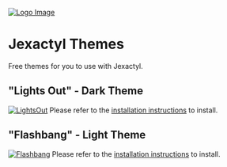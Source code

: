 [![Logo Image](https://cdn.discordapp.com/attachments/696713493168259106/935167710399201320/Jexactyl_textured.png)](https://jexactyl.com)

# Jexactyl Themes
Free themes for you to use with Jexactyl.

## "Lights Out" - Dark Theme
[![LightsOut](https://raw.githubusercontent.com/Jexactyl/themes/main/lights-out/screenshots/home.png)](https://github.com/Jexactyl/themes/blob/main/lights-out/README.md)
Please refer to the [installation instructions](https://github.com/Jexactyl/themes/blob/main/lights-out/README.md) to install.

## "Flashbang" - Light Theme
[![Flashbang](https://raw.githubusercontent.com/Jexactyl/themes/main/flashbang/screenshots/home.png)](https://github.com/Jexactyl/themes/blob/main/flashbang/README.md)
Please refer to the [installation instructions](https://github.com/Jexactyl/themes/blob/main/flashbang/README.md) to install.
